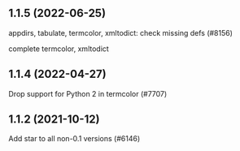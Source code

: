 ## 1.1.5 (2022-06-25)

appdirs, tabulate, termcolor, xmltodict: check missing defs (#8156)

complete termcolor, xmltodict

## 1.1.4 (2022-04-27)

Drop support for Python 2 in termcolor (#7707)

## 1.1.2 (2021-10-12)

Add star to all non-0.1 versions (#6146)

